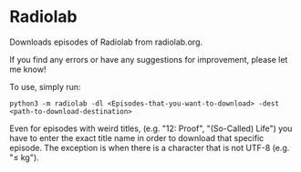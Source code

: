 # Radiolab

Downloads episodes of Radiolab from radiolab.org.



If you find any errors or have any suggestions for improvement, please let me know!

To use, simply run:

 `python3 -m radiolab -dl <Episodes-that-you-want-to-download> -dest <path-to-download-destination>`



Even for episodes with weird titles, (e.g. "12: Proof", "(So-Called) Life") you have to enter the exact title name in order to download that specific episode. The exception is when there is a character that is not UTF-8 (e.g. "≤ kg").


